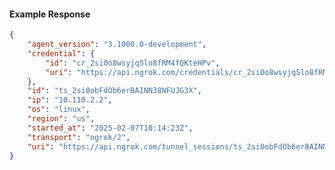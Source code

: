 <!-- Code generated for API Clients. DO NOT EDIT. -->

#### Example Response

```json
{
	"agent_version": "3.1000.0-development",
	"credential": {
		"id": "cr_2si0o8wsyjqSlo8fRM4fQKteHPv",
		"uri": "https://api.ngrok.com/credentials/cr_2si0o8wsyjqSlo8fRM4fQKteHPv"
	},
	"id": "ts_2si0obFdOb6erBAINN38NFUJG3X",
	"ip": "10.110.2.2",
	"os": "linux",
	"region": "us",
	"started_at": "2025-02-07T10:14:23Z",
	"transport": "ngrok/2",
	"uri": "https://api.ngrok.com/tunnel_sessions/ts_2si0obFdOb6erBAINN38NFUJG3X"
}
```
